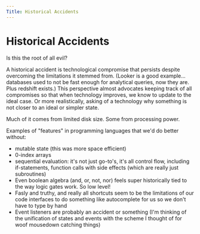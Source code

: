 ```yaml
---
Title: Historical Accidents
---
```


# Historical Accidents

Is this the root of all evil? 

A historical accident is technological compromise that persists despite overcoming the limitations it stemmed from. (Looker is a good example... databases used to not be fast enough for analytical queries, now they are. Plus redshift exists.) This perspective almost advocates keeping track of all compromises so that when technology improves, we know to update to the ideal case. Or more realistically, asking of a technology why something is not closer to an ideal or simpler state.

Much of it comes from limited disk size. Some from processing power.

Examples of "features" in programming languages that we'd do better without:

* mutable state (this was more space efficient)
* 0-index arrays
* sequential evaluation: it's not just go-to's, it's all control flow, including if-statements, function calls with side effects (which are really just subroutines)
* Even boolean algebra (and, or, not, nor) feels super historically tied to the way logic gates work. So low level! 
* Fasly and truthy, and really all shortcuts seem to be the limitations of our code interfaces to do something like autocomplete for us so we don't have to type by hand
* Event listeners are probably an accident or something (I'm thinking of the unification of states and events with the scheme I thought of for woof mousedown catching things)


<script>

(function(i,s,o,g,r,a,m){i['GoogleAnalyticsObject']=r;i[r]=i[r]||function(){
(i[r].q=i[r].q||[]).push(arguments)},i[r].l=1*new Date();a=s.createElement(o),
m=s.getElementsByTagName(o)[0];a.async=1;a.src=g;m.parentNode.insertBefore(a,m)
})(window,document,'script','https://www.google-analytics.com/analytics.js','ga');

ga('create', 'UA-103157758-1', 'auto');
ga('send', 'pageview');

</script>
